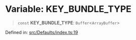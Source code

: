 # Variable: KEY\_BUNDLE\_TYPE

> `const` **KEY\_BUNDLE\_TYPE**: `Buffer`\<`ArrayBuffer`\>

Defined in: [src/Defaults/index.ts:19](https://github.com/Fokusdotid/Baileys/blob/8399cb6fd4e55090cdf57b06ffaae3e8a88880fe/src/Defaults/index.ts#L19)
